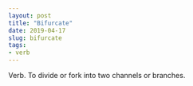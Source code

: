 ```yaml
---
layout: post
title: "Bifurcate"
date: 2019-04-17
slug: bifurcate
tags:
- verb
---
```


Verb. To divide or fork into two channels or branches.

